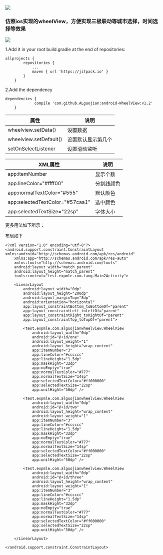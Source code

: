 [![](https://jitpack.io/v/helen-x/JitpackReleaseDemo.svg)](https://jitpack.io/#helen-x/JitpackReleaseDemo)

### 仿照ios实现的wheelView，方便实现三极联动等城市选择，时间选择等效果


![](http://ouvjn19yd.bkt.clouddn.com/video2gif_20170921_175658%5B1%5D.gif)

1.Add it in your root build.gradle at the end of repositories:

```
allprojects {
		repositories {
			...
			maven { url 'https://jitpack.io' }
		}
	}
```

2.Add the dependency

```
dependencies {
	         compile 'com.github.ALguojian:android-WheelVIew:v1.2'
	}
```

|属性|说明|
|-|-|
|wheelview.setData()|设置数据|
|wheelview.setDefault()|设置默认显示第几个|
|setOnSelectListener|设置滑动监听|


|XML属性|说明|
|-|-|
|app:itemNumber|显示个数|
|app:lineColor="#ffff00"|分割线颜色|
|app:normalTextColor="#555"|默认颜色|
|app:selectedTextColor="#57caa1"|选中颜色|
|app:selectedTextSize="22sp"|字体大小|

更多用法如下所示：


布局如下

```
<?xml version="1.0" encoding="utf-8"?>
<android.support.constraint.ConstraintLayout xmlns:android="http://schemas.android.com/apk/res/android"
    xmlns:app="http://schemas.android.com/apk/res-auto"
    xmlns:tools="http://schemas.android.com/tools"
    android:layout_width="match_parent"
    android:layout_height="match_parent"
    tools:context="test.expmle.com.fang.Main2Activity">

    <LinearLayout
        android:layout_width="0dp"
        android:layout_height="200dp"
        android:layout_marginTop="8dp"
        android:orientation="horizontal"
        app:layout_constraintBottom_toBottomOf="parent"
        app:layout_constraintLeft_toLeftOf="parent"
        app:layout_constraintRight_toRightOf="parent"
        app:layout_constraintTop_toTopOf="parent">

        <test.expmle.com.alguojianwheelview.WheelView
            android:layout_width="0dp"
            android:id="@+id/one"
            android:layout_weight="1"
            android:layout_height="wrap_content"
            app:itemNumber="3"
            app:lineColor="#cccccc"
            app:lineHeight="1.5dp"
            app:maskHight="32dp"
            app:noEmpty="true"
            app:normalTextColor="#777"
            app:normalTextSize="14sp"
            app:selectedTextColor="#ff000000"
            app:selectedTextSize="22sp"
            app:unitHight="50dp" />

        <test.expmle.com.alguojianwheelview.WheelView
            android:layout_width="0dp"
            android:id="@+id/two"
            android:layout_height="wrap_content"
            android:layout_weight="1"
            app:itemNumber="3"
            app:lineColor="#cccccc"
            app:lineHeight="1.5dp"
            app:maskHight="32dp"
            app:noEmpty="true"
            app:normalTextColor="#777"
            app:normalTextSize="14sp"
            app:selectedTextColor="#ff000000"
            app:selectedTextSize="22sp"
            app:unitHight="50dp" />

        <test.expmle.com.alguojianwheelview.WheelView
            android:layout_width="0dp"
            android:id="@+id/three"
            android:layout_height="wrap_content"
            android:layout_weight="1"
            app:itemNumber="3"
            app:lineColor="#cccccc"
            app:lineHeight="1.5dp"
            app:maskHight="32dp"
            app:noEmpty="true"
            app:normalTextColor="#777"
            app:normalTextSize="14sp"
            app:selectedTextColor="#ff000000"
            app:selectedTextSize="22sp"
            app:unitHight="50dp" />

    </LinearLayout>

</android.support.constraint.ConstraintLayout>



```



